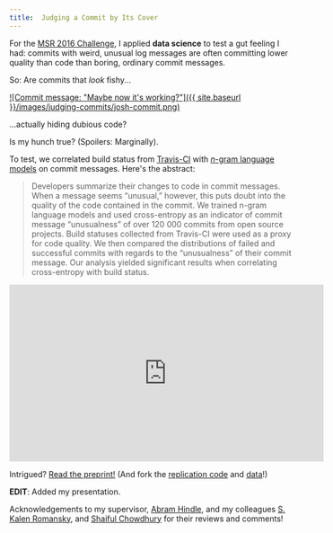 ```yaml
---
title:  Judging a Commit by Its Cover
---
```


For the [MSR 2016 Challenge][msr], I applied **data science** to test
a gut feeling I had: commits with weird, unusual log messages are often
committing lower quality than code than boring, ordinary commit messages.

So: Are commits that *look* fishy...

[![Commit message: "Maybe now it's working?"]({{ site.baseurl }}/images/judging-commits/josh-commit.png)][commit]

...actually hiding dubious code?

Is my hunch true? (Spoilers: <span class="spoilers">Marginally</span>).

To test, we correlated build status from [Travis-CI][travis] with [*n*-gram
language models][n-grams] on commit messages. Here's the abstract:

> Developers summarize their changes to code in commit messages. When a message seems “unusual,” however, this puts doubt into the quality of the code contained in the commit. We trained
> n-gram language models and used cross-entropy as an indicator of commit message “unusualness” of over 120 000 commits from open source projects. Build statuses collected from Travis-CI were used as a proxy for code quality. We then compared the distributions of failed and successful commits with regards to the “unusualness” of their commit message. Our analysis yielded significant results when correlating cross-entropy with build status.

<iframe width="560" height="315"
src="https://www.youtube.com/embed/UPQlIbwksgw" frameborder="0"
allowfullscreen></iframe>

Intrigued? [Read the preprint!][preprint] (And fork the [replication
code][code] and [data][data]!)

**EDIT**: Added my presentation.

Acknowledgements to my supervisor, [Abram Hindle], and my colleagues [S.
Kalen Romansky][kalen], and [Shaiful Chowdhury][shaiful] for their
reviews and comments!

[msr]: http://2016.msrconf.org/#/challenge
[commit]: https://github.com/orezpraw/unnaturalcode/commit/7c15e369fe58b1537141eb31f28f549a01d10380
[preprint]: https://peerj.com/preprints/1771/?td=bl
[travis]: https://travis-ci.org/
[Abram Hindle]: http://softwareprocess.es
[kalen]: http://dl.acm.org/author_page.cfm?id=88158695357&coll=DL&dl=ACM&trk=0&cfid=583931408&cftoken=65482945
[shaiful]: https://sites.google.com/site/shaifulhome/home
[code]: https://github.com/eddieantonio/judging-commits
[data]: https://drive.google.com/open?id=0ByMXxDHxG3WSbzEtc1BoTk1NcTA
[n-grams]: https://en.wikipedia.org/wiki/N-gram#n-gram_models
